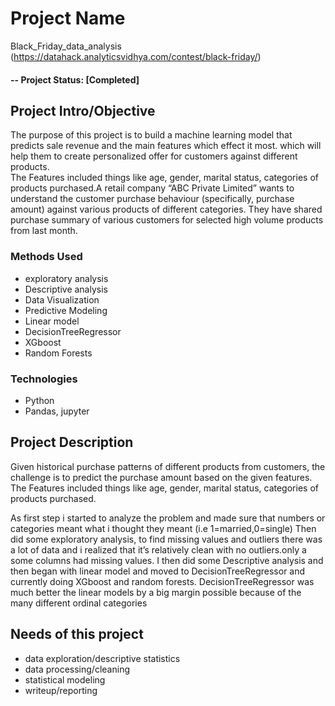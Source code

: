 
# Project Name
Black_Friday_data_analysis (https://datahack.analyticsvidhya.com/contest/black-friday/)

#### -- Project Status: [Completed]

## Project Intro/Objective

The purpose of this project is to build a machine learning model that predicts sale revenue and the main features which effect it most. which will help them to create personalized offer for customers against different products.  
The Features included things like age, gender, marital status, categories of products purchased.A retail company “ABC Private Limited” wants to understand the customer purchase behaviour (specifically, purchase amount) against various products of different categories. They have shared purchase summary of various customers for selected high volume products from last month. 

### Methods Used
* exploratory analysis
* Descriptive analysis
* Data Visualization
* Predictive Modeling
* Linear model
* DecisionTreeRegressor
* XGboost
* Random Forests

### Technologies
* Python
* Pandas, jupyter


## Project Description
Given historical purchase patterns of different products from customers, the challenge is to predict the purchase amount based on the given features.
The Features included things like age, gender, marital status, categories of products purchased.

As first step i started to analyze the problem and made sure that numbers or categories meant what i thought they meant (i.e 1=married,0=single)
Then did some exploratory analysis, to find missing values and outliers there was a lot of data and i realized that it’s relatively clean with no outliers.only a some columns had missing values.
I then did some Descriptive analysis and then began with linear model and moved to DecisionTreeRegressor and currently doing XGboost and random forests. 
DecisionTreeRegressor was much better the linear models by a big margin possible because of the many different ordinal categories 

## Needs of this project

- data exploration/descriptive statistics
- data processing/cleaning
- statistical modeling
- writeup/reporting


